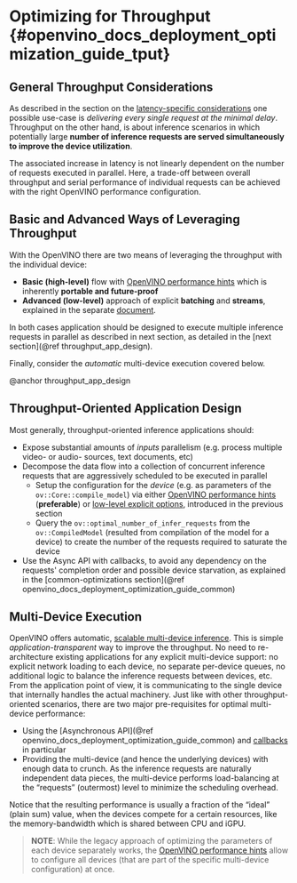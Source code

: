 # Optimizing for Throughput {#openvino_docs_deployment_optimization_guide_tput}

## General Throughput Considerations
As described in the section on the [latency-specific considerations](./dldt_deployment_optimization_latency.md) one possible use-case is _delivering every single request at the minimal delay_.
Throughput on the other hand, is about inference scenarios in which potentially large **number of inference requests are served simultaneously to improve the device utilization**.

The associated increase in latency is not linearly dependent on the number of requests executed in parallel.
Here, a trade-off between overall throughput and serial performance of individual requests can be achieved with the right OpenVINO performance configuration.

##  Basic and Advanced Ways of Leveraging Throughput 
With the OpenVINO there are two means of leveraging the throughput with the individual device:
* **Basic (high-level)** flow with [OpenVINO performance hints](./dldt_deployment_optimization_hints.md) which is inherently **portable and future-proof**
* **Advanced (low-level)** approach of explicit  **batching** and **streams**, explained in the separate [document](dldt_deployment_optimization_tput_advanced.md).

In both cases application should be designed to execute multiple inference requests in parallel as described in next section, as detailed in the [next section](@ref throughput_app_design).

Finally, consider the _automatic_ multi-device execution covered below.

@anchor throughput_app_design
## Throughput-Oriented Application Design
Most generally, throughput-oriented inference applications should:
* Expose substantial amounts of _inputs_ parallelism (e.g. process multiple video- or audio- sources, text documents, etc)
* Decompose the data flow into a collection of concurrent inference requests that are aggressively scheduled to be executed in parallel
   * Setup the configuration for the _device_ (e.g. as parameters of the `ov::Core::compile_model`) via either [OpenVINO performance hints](./dldt_deployment_optimization_hints.md) (**preferable**) or [low-level explicit options](dldt_deployment_optimization_tput_advanced.md), introduced in the previous section 
   * Query the `ov::optimal_number_of_infer_requests` from the `ov::CompiledModel` (resulted from compilation of the model for a device) to create the number of the requests required to saturate the device
* Use the Async API with callbacks, to avoid any dependency on the requests' completion order and possible device starvation, as explained in the [common-optimizations section](@ref openvino_docs_deployment_optimization_guide_common)

## Multi-Device Execution
OpenVINO offers automatic, [scalable multi-device inference](../OV_Runtime_UG/multi_device.md). This is simple _application-transparent_ way to improve the throughput. No need to re-architecture existing applications for any explicit multi-device support: no explicit network loading to each device, no separate per-device queues, no additional logic to balance the inference requests between devices, etc. From the application point of view, it is communicating to the single device that internally handles the actual machinery.
Just like with other throughput-oriented scenarios, there are two major pre-requisites for optimal multi-device performance:
*	Using the [Asynchronous API](@ref openvino_docs_deployment_optimization_guide_common) and [callbacks](../OV_Runtime_UG/ov_infer_request.md) in particular
*	Providing the multi-device (and hence the underlying devices) with enough data to crunch. As the inference requests are naturally independent data pieces, the multi-device performs load-balancing at the “requests” (outermost) level to minimize the scheduling overhead.

Notice that the resulting performance is usually a fraction of the “ideal” (plain sum) value, when the devices compete for a certain resources, like the memory-bandwidth which is shared between CPU and iGPU.
> **NOTE**: While the legacy approach of optimizing the parameters of each device separately works, the [OpenVINO performance hints](./dldt_deployment_optimization_hints.md) allow to configure all devices (that are part of the specific multi-device configuration) at once.
